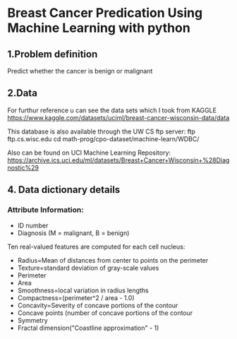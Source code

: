 # Breast Cancer Predication Using Machine Learning with python
## 1.Problem definition 
Predict whether the cancer is benign or malignant
## 2.Data
For furthur reference u can see the data sets which I took from KAGGLE https://www.kaggle.com/datasets/uciml/breast-cancer-wisconsin-data/data

This database is also available through the UW CS ftp server:
ftp ftp.cs.wisc.edu
cd math-prog/cpo-dataset/machine-learn/WDBC/

Also can be found on UCI Machine Learning Repository: https://archive.ics.uci.edu/ml/datasets/Breast+Cancer+Wisconsin+%28Diagnostic%29
## 4. Data dictionary details

### Attribute Information:

* ID number
* Diagnosis (M = malignant, B = benign)

Ten real-valued features are computed for each cell nucleus:

* Radius=Mean of distances from center to points on the perimeter
* Texture=standard deviation of gray-scale values
* Perimeter
* Area
* Smoothness=local variation in radius lengths
* Compactness=(perimeter^2 / area - 1.0)
* Concavity=Severity of concave portions of the contour
* Concave points (number of concave portions of the contour
* Symmetry
* Fractal dimension("Coastline approximation" - 1)
